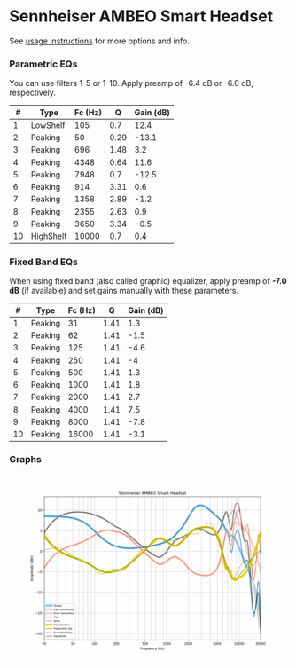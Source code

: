 # Sennheiser AMBEO Smart Headset
See [usage instructions](https://github.com/jaakkopasanen/AutoEq#usage) for more options and info.

### Parametric EQs
You can use filters 1-5 or 1-10. Apply preamp of -6.4 dB or -6.0 dB, respectively.

|   # | Type      |   Fc (Hz) |    Q |   Gain (dB) |
|-----|-----------|-----------|------|-------------|
|   1 | LowShelf  |       105 | 0.7  |        12.4 |
|   2 | Peaking   |        50 | 0.29 |       -13.1 |
|   3 | Peaking   |       696 | 1.48 |         3.2 |
|   4 | Peaking   |      4348 | 0.64 |        11.6 |
|   5 | Peaking   |      7948 | 0.7  |       -12.5 |
|   6 | Peaking   |       914 | 3.31 |         0.6 |
|   7 | Peaking   |      1358 | 2.89 |        -1.2 |
|   8 | Peaking   |      2355 | 2.63 |         0.9 |
|   9 | Peaking   |      3650 | 3.34 |        -0.5 |
|  10 | HighShelf |     10000 | 0.7  |         0.4 |

### Fixed Band EQs
When using fixed band (also called graphic) equalizer, apply preamp of **-7.0 dB** (if available) and set gains manually with these parameters.

|   # | Type    |   Fc (Hz) |    Q |   Gain (dB) |
|-----|---------|-----------|------|-------------|
|   1 | Peaking |        31 | 1.41 |         1.3 |
|   2 | Peaking |        62 | 1.41 |        -1.5 |
|   3 | Peaking |       125 | 1.41 |        -4.6 |
|   4 | Peaking |       250 | 1.41 |        -4   |
|   5 | Peaking |       500 | 1.41 |         1.3 |
|   6 | Peaking |      1000 | 1.41 |         1.8 |
|   7 | Peaking |      2000 | 1.41 |         2.7 |
|   8 | Peaking |      4000 | 1.41 |         7.5 |
|   9 | Peaking |      8000 | 1.41 |        -7.8 |
|  10 | Peaking |     16000 | 1.41 |        -3.1 |

### Graphs
![](./Sennheiser%20AMBEO%20Smart%20Headset.png)
